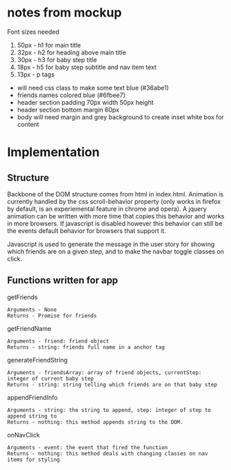 # notes from mockup
Font sizes needed
1. 50px - h1 for main title
1. 32px - h2 for heading above main title
1. 30px - h3 for baby step title
1. 18px - h5 for baby step subtitle and nav item text
1. 13px - p tags

- will need css class to make some text blue (#36abe1)
- friends names colored blue (#6fbee7)
- header section padding 70px width 50px height
- header section bottom margin 60px
- body will need margin and grey background to create inset white box for content


# Implementation

## Structure
Backbone of the DOM structure comes from html in index.html. Animation is currently handled by the css scroll-behavior property (only works in firefox by default, is an experiemental feature in chrome and opera). A jquery animation can be written with more time that copies this behavior and works in more browsers. If javascript is disabled however this behavior can still be the events default behavior for browsers that support it. 

Javascript is used to generate the message in the user story for showing which friends are on a given step, and to make the navbar toggle classes on click.

## Functions written for app

getFriends
```
Arguments - None
Returns - Promise for friends
```

getFriendName
```
Arguments - friend: friend object
Returns - string: friends full name in a anchor tag
```

generateFriendString
```
Arguments - friendsArray: array of friend objects, currentStep: integer of current baby step
Returns - string: string telling which friends are on that baby step
```

appendFriendInfo
```
Arguments - string: the string to append, step: integer of step to append string to
Returns - nothing: this method appends string to the DOM.
```

onNavClick
```
Arguments - event: the event that fired the function
Returns - nothing: this method deals with changing classes on nav items for styling
```
